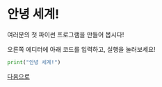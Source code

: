 # 안녕 세계!
여러분의 첫 파이썬 프로그램을 만들어 봅시다!

오른쪽 에디터에 아래 코드를 입력하고, 실행을 눌러보세요!



```python
print("안녕 세계!")
```


[다음으로](#data-types/string)